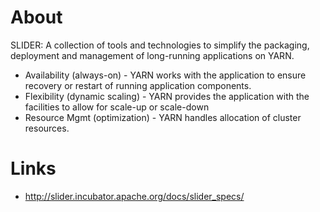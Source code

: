 # About

SLIDER: A collection of tools and technologies to simplify the packaging, deployment and management of long-running applications on YARN.

* Availability (always-on) - YARN works with the application to ensure recovery or restart of running application components.
* Flexibility (dynamic scaling) - YARN provides the application with the facilities to allow for scale-up or scale-down
* Resource Mgmt (optimization) - YARN handles allocation of cluster resources.


# Links

* http://slider.incubator.apache.org/docs/slider_specs/
